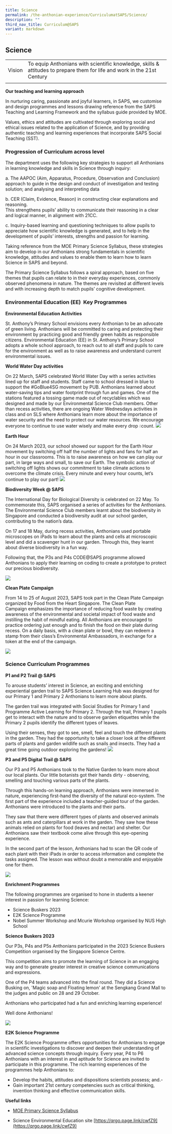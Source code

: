 ```yaml
---
title: Science
permalink: /the-anthonian-experience/CurriculumatSAPS/Science/
description: ""
third_nav_title: Curriculum@SAPS
variant: markdown
---
```

## Science

|  |  | 
| -------- | -------- | 
Vision     |  To equip Anthonians with scientific knowledge, skills &amp; attitudes to prepare them for life and work in the 21st Century
| | | 




  

**Our teaching and learning approach**

In nurturing caring, passionate and joyful learners, in SAPS, we customise and design programmes and lessons drawing reference from the SAPS Teaching and Learning Framework and the syllabus guide provided by MOE.

Values, ethics and attitudes are cultivated through exploring social and ethical issues related to the application of Science, and by providing authentic teaching and learning experiences that incorporate SAPS Social Teaching (SST).

### Progression of Curriculum across level

The department uses the following key strategies to support all Anthonians in learning knowledge and skills in Science through inquiry:

a\.  The AAPOC (Aim, Apparatus, Procedure, Observation and Conclusion) approach to guide in the design and conduct of investigation and testing solution; and analysing and interpreting data

b\. CER (Claim, Evidence, Reason) in constructing clear explanations and reasoning.  
    This strengthens pupils’ ability to communicate their reasoning in a clear and logical manner, in alignment with 21CC.

c\. Inquiry-based learning and questioning techniques to allow pupils to appreciate how scientific knowledge is generated, and to help in the development of pupils’ interests, strengths and passion for learning.

  

Taking reference from the MOE Primary Science Syllabus, these strategies aim to develop in our Anthonians strong fundamentals in scientific knowledge, attitudes and values to enable them to learn how to learn Science in SAPS and beyond.

The Primary Science Syllabus follows a spiral approach, based on five themes that pupils can relate to in their everyday experiences, commonly observed phenomena in nature. The themes are revisited at different levels and with increasing depth to match pupils’ cognitive development.&nbsp;

### Environmental Education (EE)&nbsp; Key Programmes

**Environmental Education Activities**
  

St. Anthony’s Primary School envisions every Anthonian to be an advocate of green living. Anthonians will be committed to caring and protecting their environment by practicing good and friendly green habits as responsible citizens. Environmental Education (EE) in St. Anthony’s Primary School adopts a whole school approach, to reach out to all staff and pupils to care for the environment as well as to raise awareness and understand current environmental issues.


**World Water Day activities**

On 22 March, SAPS celebrated World Water Day with a series activities lined up for staff and students. Staff came to school dressed in blue to support the #GoBlue4SG movement by PUB. Anthonians learned about water-saving tips and water footprint through fun and games. One of the stations featured a tossing game made out of recyclables which was designed and made by our Environmental Science Club members. Other than recess activities, there are ongoing Water Wednesdays activities in class and on SLS where Anthonians learn more about the importance of water security and the need to protect our water resources. We encourage everyone to continue to use water wisely and make every drop 💧count.
![](/images/Science/world%20water%20day%20activities.jpg)
  

**Earth Hour**

On 24 March 2023, our school showed our support for the Earth Hour movement by switching off half the number of lights and fans for half an hour in our classrooms.&nbsp;This is to raise awareness on how we can play our part, in large ways and small, to save our Earth.&nbsp;The symbolic action of switching off lights&nbsp;shows our commitment to&nbsp;take climate actions to overcome the climate crisis. Every minute and every hour counts, let’s continue to play our part!
 ![](/images/Science/earth%20hour.jpg) 



 **Biodiversity Week @ SAPS**


The International Day for Biological Diversity is celebrated on 22 May. To commemorate this, SAPS organised a series of activities for the Anthonians. The Environmental Science Club members learnt about the biodiversity in Singapore and conducted a biodiversity audit at our school garden, contributing to the nation’s data.

On 17 and 18 May, during recess activities, Anthonians used portable microscopes on iPads to learn about the plants and cells at microscopic level and did a scavenger hunt in our garden. Through this, they learnt about diverse biodiversity in a fun way.

Following that, the P3s and P4s CODE@SAPS programme allowed Anthonians to apply their learning on coding to create a prototype to protect our precious biodiversity. 

![](/images/Science/biodiversity%20week%20@%20saps.jpg)

**Clean Plate Campaign**

From 14 to 25 of August 2023, SAPS took part in the Clean Plate Campaign organized by Food from the Heart Singapore. The Clean Plate Campaign&nbsp;emphasizes the importance of reducing food waste by creating awareness of the environmental and societal impact of food waste and instilling the habit of mindful eating. All Anthonians are encouraged to practice ordering just enough and to finish the food on their plate during recess. On a daily basis, with a clean plate or bowl, they can redeem a stamp from their class’s Environmental Ambassadors, in exchange for a token at the end of the campaign.

![](/images/2023/clean%20plate.png)

### Science Curriculum Programmes

**P1 and P2 Trail @ SAPS**

To arouse students’ interest in Science, an exciting and enriching experiential garden trail to SAPS Science Learning Hub was designed for our Primary 1 and Primary 2 Anthonians to learn more about plants.

The garden trail was integrated with Social Studies for Primary 1 and Programme Active Learning for Primary 2. Through the trail,&nbsp;Primary 1 pupils get to interact with the nature&nbsp;and to observe garden&nbsp;etiquettes&nbsp;while the Primary 2 pupils identify&nbsp;the different&nbsp;types of leaves.&nbsp;

Using their senses, they got to see, smell, feel and touch the different plants in the garden. They had the opportunity to take a closer look at the different parts of plants and garden wildlife such as snails and insects. They had a great time going outdoor exploring the gardens!
![](/images/2023/p1%202%20digital.jpg)

**P3 and P5 Digital Trail @ SAPS**

Our P3 and P5 Anthonians took to the Native Garden to learn more about our local plants. Our little botanists got their hands dirty - observing, smelling and touching various parts of the plants.

Through this hands-on learning approach, Anthonians were immersed in nature, experiencing first-hand the diversity of the natural eco-system. The first part of the experience included a teacher-guided tour of the garden. Anthonians were introduced to the plants and their parts.&nbsp;

They saw that there were different types of plants and observed animals such as ants and caterpillars at work in the garden. They saw how these animals relied on plants for food (leaves and nectar) and shelter. Our Anthonians saw their textbook come alive through this eye-opening experience.&nbsp;

In the second part of the lesson, Anthonians had to scan the QR code of each plant with their iPads in order to access information and complete the tasks assigned. The lesson was without doubt a memorable and enjoyable one for them.

![](/images/Science/digital%20trail.jpg)


**Enrichment Programmes**


The following programmes are organised to hone in students a keener interest in passion for learning Science:&nbsp;

*   Science Buskers 2023
*   E2K Science Programme
*   Nobel Summer Workshop and Mcurie Workshop organised by NUS High School

**Science Buskers 2023**

Our P3s, P4s and P5s Anthonians participated in the 2023 Science Buskers Competition organised by the Singapore Science Centre. 

This competition aims to promote the learning of Science in an engaging way and to generate greater interest in creative science communications and expressions. 

One of the P4 teams advanced into the final round. They did a Science Busking on, 'Magic soap and Floating lemon' at the Sengkang Grand Mall to the judges and public on 28 and 29 October. 

Anthonians who participated had a fun and enriching learning experience!

Well done Anthonians!


![](/images/2023/buskers.png)

**E2K Science Programme**
  

The E2K Science Programme offers opportunities for Anthonians to engage in scientific investigations to discover and deepen their understanding of advanced science concepts through inquiry. Every year, P4 to P6 Anthonians with an interest in and aptitude for Science are invited to participate in this programme. The rich learning experiences of the programmes help&nbsp;Anthonians to:
 

*   Develop the habits, attitudes and dispositions scientists possess; and.-
*   Gain important 21st century competencies such as critical thinking, invention thinking and effective communication skills.

**Useful links**

*  [MOE Primary Science Syllabus](/files/science-primary-2014.pdf)

  
*   Science Environmental Education site
[https://qrgo.page.link/cwfZ9](https://qrgo.page.link/cwfZ9)